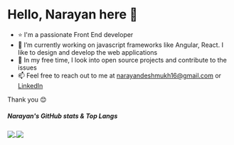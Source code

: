 # Hello, Narayan here 👋

- ⭐ I'm a passionate Front End developer
- 🌱 I’m currently working on javascript frameworks like Angular, React. I like to design and develop the web applications
- 💞️ In my free time, I look into open source projects and contribute to the issues
- 📫 Feel free to reach out to me at narayandeshmukh16@gmail.com or [LinkedIn](https://www.linkedin.com/in/narayand16)

Thank you 😊

##### Narayan's GitHub stats & Top Langs

<a href="https://github.com/anuraghazra/github-readme-stats">
  <img align="center" src="https://github-readme-stats.vercel.app/api?username=narayand16&hide=issues&count_private=true&show_icons=true" />
</a>

<a href="https://github.com/anuraghazra/convoychat">
  <img align="center" src="https://github-readme-stats.vercel.app/api/top-langs/?username=narayand16&layout=compact&langs_count=8" />
</a>


<!---
narayand16/narayand16 is a ✨ special ✨ repository because its `README.md` (this file) appears on your GitHub profile.
You can click the Preview link to take a look at your changes.
--->
